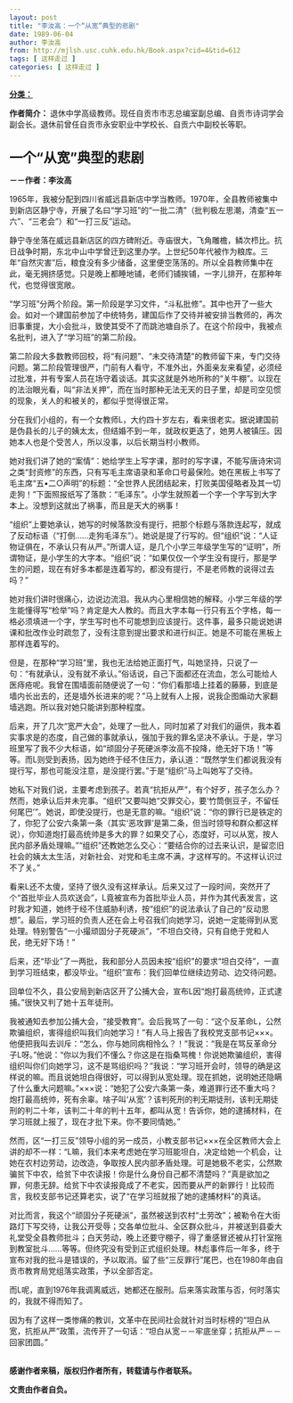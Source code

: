 ```yaml
---
layout: post
title: "李汝高：一个“从宽”典型的悲剧"
date: 1989-06-04
author: 李汝高
from: http://mjlsh.usc.cuhk.edu.hk/Book.aspx?cid=4&tid=612
tags: [ 这样走过 ]
categories: [ 这样走过 ]
---
```


<div style="margin: 15px 10px 10px 0px;">
 <div>
  <span id="ctl00_ContentPlaceHolder1_chapter1_SubjectLabel" style="font-weight:bold;text-decoration:underline;">
   分类：
  </span>
 </div>
 <p>
  <strong>
   作者简介：
  </strong>
  退休中学高级教师。现任自贡市市志总编室副总编、自贡市诗词学会副会长。退休前曾任自贡市永安职业中学校长、自贡六中副校长等职。
 </p>
 <p>
  <br/>
  <strong>
   <font size="5">
    一个“从宽”典型的悲剧
   </font>
  </strong>
 </p>
 <p>
  <strong>
   －－作者：李汝高
  </strong>
 </p>
 <p>
  1965年，我被分配到四川省威远县新店中学当教师。1970年，全县教师被集中到新店区静宁寺，开展了名曰“学习班”的“一批二清”（批判极左思潮，清查“五一六”、“三老会”）和“一打三反”运动。
 </p>
 <p>
  静宁寺坐落在威远县新店区的四方碑附近。寺庙很大，飞角雕檐，鳞次栉比。抗日战争时期，东北中山中学曾迁到这里办学。上世纪50年代被作为粮库。三年“自然灾害”后，粮食没有多少储备，这里便空荡荡的。所以全县教师集中在此，毫无拥挤感觉。只是晚上都睡地铺，老师们铺挨铺，一字儿排开，在那种年代，也觉得很宽敞。
 </p>
 <p>
  “学习班”分两个阶段。第一阶段是学习文件，“斗私批修”。其中也开了一些大会。如对一个建国前参加了中统特务，建国后作了交待并被安排当教师的，再次旧事重提，大小会批斗，致使其受不了而跳池塘自杀了。在这个阶段中，我被点名批判，进入了“学习班”的第二阶段。
 </p>
 <p>
  第二阶段大多数教师回校，将“有问题”、“未交待清楚”的教师留下来，专门交待问题。第二阶段管理很严，门前有人看守，不准外出，外面亲友来看望，必须经过批准，并有专案人员在场守着谈话。其实这就是外地所称的“关牛棚”。以现在的法治眼光看，叫“非法关押”，而在当时那种无法无天的日子里，却是司空见惯的现象，关人的和被关的，都似乎觉得很正常。
 </p>
 <p>
  分在我们小组的，有一个女教师L，大约四十岁左右，看来很老实。据说建国前是伪县长的儿子的姨太太，但结婚不到一年，就政权更迭了，她男人被镇压。因她本人也是个受苦人，所以没事，以后长期当村小教师。
 </p>
 <p>
  她对我们讲了她的“案情”：她给学生上写字课，那时的写字课，不能写唐诗宋词之类“封资修”的东西，只有写毛主席语录和革命口号最保险。她在黑板上书写了毛主席“五•二○声明”的标题：“全世界人民团结起来，打败美国侵略者及其一切走狗！”下面照报纸写了落款：“毛泽东”。小学生就照着一个字一个字写到大字本上。没想到这就出了祸事，而且是天大的祸事！
 </p>
 <p>
  “组织”上要她承认，她写的时候落款没有提行，把那个标题与落款连起写，就成了反动标语（“打倒……走狗毛泽东”）。她说是提了行写的。但“组织”说：“人证物证俱在，不承认只有从严。”所谓人证，是几个小学三年级学生写的“证明”，所谓物证，是小学生的大字本。“组织”说：“如果仅仅一个学生没有提行，那是学生的问题，现在有好多本都是连着写的，都没有提行，不是老师教的说得过去吗？”
 </p>
 <p>
  她对我们讲时很痛心，边说边流泪。我从内心里相信她的解释。小学三年级的学生能懂得写“检举”吗？肯定是大人教的。而且大字本每一行只有五个字格，每一格必须填进一个字，学生写时也不可能想到应该提行。这件事，最多只能说她讲课和批改作业时疏忽了，没有注意到提出要求和进行纠正。她是不可能在黑板上那样连着写的。
 </p>
 <p>
  但是，在那种“学习班”里，我也无法给她正面打气，叫她坚持，只说了一句：“有就承认，没有就不承认。”俗话说，自己下面都还在流血，怎么可能给人医痔疮呢。我曾在围墙面前随便说了一句：“你们看那墙上挂着的藤藤，到底是墙内长出去的，还是墙外长进来的呢？”马上就有人上报，说我企图煽动大家翻墙逃跑。所以我对她只能讲到那种程度。
 </p>
 <p>
  后来，开了几次“宽严大会”，处理了一批人，同时加紧了对我们的逼供，我本着实事求是的态度，自己做的事就承认，强加于我的罪名坚决不承认。于是，学习班里写了我不少大标语，如“顽固分子死硬派李汝高不投降，绝无好下场！”等等。而L则受到表扬，因为她终于经不住压力，承认道：“既然学生们都说我没有提行写，那也可能没注意，是没提行罢。”于是“组织”马上叫她写了交待。
 </p>
 <p>
  她私下对我们说，主要考虑到孩子。若真“抗拒从严”，有个好歹，孩子怎么办？然而，她承认后并未完事。“组织”又要叫她“交罪交心，要‘竹筒倒豆子，不留任何尾巴’”。她说，即使没提行，也是无意的嘛。“组织”说：“你的罪行已是铁定的了，你犯了公安六条第一条（其实‘恶攻罪’是第二条，但当时领导和群众都这样说），你知道炮打最高统帅是多大的罪？如果交了心，态度好，可以从宽，按人民内部矛盾处理嘛。”“组织”还教她怎么交心：“要结合你的过去来认识，是留恋旧社会的姨太太生活，对新社会、对党和毛主席不满，才这样写的。不这样认识过不了关。”
 </p>
 <p>
  看来L还不太傻，坚持了很久没有这样承认。后来又过了一段时间，突然开了个“首批毕业人员欢送会”，L竟被宣布为首批毕业人员，并作为其代表发言，这时我才知道，她终于经不住威胁利诱，按“组织”的说法承认了自己的“反动思想”。最后，学习班的负责人还在会上号召我们向她学习，说她一定能得到从宽处理。特别警告“一小撮顽固分子死硬派”，“不坦白交待，只有自绝于党和人民，绝无好下场！”
 </p>
 <p>
  后来，还“毕业”了一两批，我和部分人员因未按“组织”的要求“坦白交待”，一直到学习班结束，都没毕业。“组织”宣布：我们回单位继续边劳动、边交待问题。
 </p>
 <p>
  回单位不久，县公安局到新店区开了公捕大会，宣布L因“炮打最高统帅，正式逮捕。”很快又判了她十五年徒刑。
 </p>
 <p>
  我被通知去参加公捕大会，“接受教育”。会后我骂了一句：“这个反革命L，公然欺骗组织，害得组织叫我们向她学习！”有人马上报告了我校党支部书记×××。他便把我叫去训斥：“怎么，你与她同病相怜么？！”我说：“我是在骂反革命分子L呀。”他说：“你以为我们不懂么？你这是在指桑骂槐！你说她欺骗组织，害得组织叫你们向她学习，这不是骂组织吗？”我说：“学习班开会时，领导的确是这样说的嘛。而且说她坦白得很好，可以得到从宽处理。现在抓她，说明她还隐瞒了什么重大问题嘛。”×××说：“她犯了公安六条第一条，难道罪行还不重大吗？炮打最高统帅，死有余辜。啥子叫‘从宽’？该判死刑的判无期徒刑，该判无期徒刑的判二十年，该判二十年的判十五年，都叫从宽！告诉你，她的逮捕材料，在学习班就上报了，现在才批下来。你不要同情她。”
 </p>
 <p>
  然而，区“一打三反”领导小组的另一成员，小教支部书记×××在全区教师大会上讲的却不一样：“L嘛，我们本来考虑她在学习班能坦白，决定给她一个机会，让她在农村边劳动，边改造，争取按人民内部矛盾处理。可是她极不老实，公然欺骗贫下中农，给贫下中农读报！你是什么身份自己都不清楚吗？”真是欲加之罪，何患无辞。给贫下中农读报竟成了不老实，因而要从严的新罪行！比较而言，我校支部书记还算老实，说了“在学习班就报了她的逮捕材料”的真话。
 </p>
 <p>
  对比而言，我这个“顽固分子死硬派”，虽然被送到农村“土劳改”；被勒令在大街路灯下写交待，让我公开受辱；交各单位批斗、全区群众批斗，并被送到县委大礼堂受全县教师批斗；白天劳动，晚上还要守棚子，得了重感冒还被从打针室拖到教室批斗……等等。但终究没有受到正式组织处理。林彪事件后一年多，终于宣布对我的批斗是错误的，予以取消。留了些“三反罪行”尾巴，也在1980年由自贡市教育局党组落实政策，予以全部否定。
 </p>
 <p>
  而L呢，直到1976年我调离威远，她都还在服刑。后来落实政策与否，何时落实的，我就不得而知了。
 </p>
 <p>
  因为有了这样一类惨痛的教训，文革中在民间社会就针对当时标榜的“坦白从宽，抗拒从严”政策，流传开了一句话：“坦白从宽－－牢底坐穿；抗拒从严－－回家团圆。”
 </p>
 <p>
  <br/>
  <strong>
   感谢作者来稿，版权归作者所有，转载请与作者联系。
  </strong>
 </p>
 <p>
  <strong>
   文责由作者自负。
  </strong>
 </p>
</div>

